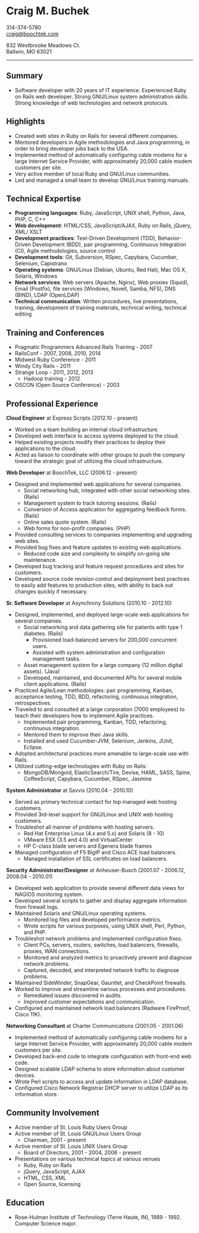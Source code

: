 Craig M. Buchek
===========================================================================

314-374-5780  
craig@boochtek.com

832 Westbrooke Meadows Ct.  
Ballwin, MO 63021

***************************************************************************


Summary
-------

   * Software developer with 20 years of IT experience. Experienced Ruby on
     Rails web developer. Strong GNU/Linux system administration skills.
     Strong knowledge of web technologies and network protocols.


Highlights
----------

   * Created web sites in Ruby on Rails for several different companies.
   * Mentored developers in Agile methodologies and Java programming, in order
     to bring developer jobs back to the USA.
   * Implemented method of automatically configuring cable modems for a large
     Internet Service Provider, with approximately 20,000 cable modem
     customers per site.
   * Very active member of local Ruby and GNU/Linux communities.
   * Led and managed a small team to develop GNU/Linux training manuals.


Technical Expertise
-------------------

   * **Programming languages**: Ruby, JavaScript, UNIX shell, Python, Java, PHP,
     C, C++
   * **Web development**: HTML/CSS, JavaScript/AJAX, Ruby on Rails, jQuery, XML/
     XSLT
   * **Development practices**: Test-Driven Development (TDD), Behavior-Driven
     Development (BDD), pair programming, Continuous Integration (CI), Agile
     methodologies, source control
   * **Development tools**: Git, Subversion, RSpec, Capybara, Cucumber, Selenium,
     Capistrano
   * **Operating systems**: GNU/Linux (Debian, Ubuntu, Red Hat), Mac OS X, Solaris,
     Windows
   * **Network services**: Web servers (Apache, Nginx), Web proxies (Squid),
     Email (Postfix), file services (Windows, Novell, Samba, NFS), DNS (BIND),
     LDAP (OpenLDAP)
   * **Technical communication**: Written procedures, live presentations,
     training, development of training materials, technical writing, technical
     editing


Training and Conferences
------------------------

   * Pragmatic Programmers Advanced Rails Training - 2007
   * RailsConf - 2007, 2008, 2010, 2014
   * Midwest Ruby Conference - 2011
   * Windy City Rails - 2011
   * Strange Loop - 2011, 2012, 2013
      * Hadoop training - 2012
   * OSCON (Open Source Conference) - 2003


Professional Experience
-----------------------

**Cloud Engineer** at Express Scripts (2012.10 - present)

   * Worked on a team building an internal cloud infrastructure.
   * Developed web interface to access systems deployed to the cloud.
   * Helped existing projects modify their practices to deploy their
     applications to the cloud.
   * Acted as liaison to coordinate with other groups to push the company
     toward the strategic goal of utilizing the cloud infrastructure.

**Web Developer** at BoochTek, LLC (2006.12 - present)

   * Designed and implemented web applications for several companies.
      * Social networking hub, integrated with other social networking sites.
        (Rails)
      * Management system to track tutoring sessions. (Rails)
      * Conversion of Access application for aggregating feedback forms. (Rails)
      * Online sales quote system. (Rails)
      * Web forms for non-profit companies. (PHP)
   * Provided consulting services to companies implementing and upgrading web
     sites.
   * Provided bug fixes and feature updates to existing web applications.
      * Reduced code size and complexity to simplify on-going site maintenance.
   * Developed bug tracking and feature request procedures and sites for
     customers.
   * Developed source code revision control and deployment best practices to
     easily add features to production sites, with ability to back out changes
     quickly if necessary.

**Sr. Software Developer** at Asynchrony Solutions (2010.10 - 2012.10)

   * Designed, implemented, and deployed large-scale web applications for
     several companies.
      * Social networking and data gathering site for patients with type 1
        diabetes. (Rails)
         * Provisioned load-balanced servers for 200,000 concurrent users.
         * Assisted with system administration and configuration management
           tasks.
      * Asset management system for a large company (12 million digital 
       assets). (Java)
      * Developed, maintained, and documented APIs for several mobile client
       applications. (Rails)
   * Practiced Agile/Lean methodologies: pair programming, Kanban, acceptance
     testing, TDD, BDD, refactoring, continuous integration, retrospectives.
   * Traveled to and consulted at a large corporation (7000 employees) to
     teach their developers how to implement Agile practices.
      * Implemented pair programming, Kanban, TDD, refactoring, continuous
        integration.
      * Mentored them to improve their Java skills.
      * Installed and used Cucumber-JVM, Selenium, Jenkins, JUnit, Eclipse.
   * Adopted architectural practices more amenable to large-scale use with
     Rails.
   * Utilized cutting-edge technologies with Ruby on Rails:
      * MongoDB/Mongoid, ElasticSearch/Tire, Devise, HAML, SASS, Spine,
        CoffeeScript, Capybara, Cucumber, RSpec, Jasmine

**System Administrator** at Savvis (2010.04 - 2010.10)

   * Served as primary technical contact for top managed web hosting
     customers.
   * Provided 3rd-level support for GNU/Linux and UNIX web hosting customers.
   * Troubleshot all manner of problems with hosting servers.
      * Red Hat Enterprise Linux (4.x and 5.x) and Solaris (8 - 10)
      * VMware ESX (3.5 and 4.0) and VirtualCenter
      * HP C-class blade servers and Egenera blade frames
   * Managed configuration of F5 BigIP and Cisco ACE load balancers.
      * Managed installation of SSL certificates on load balancers.

**Security Administrator/Designer** at Anheuser-Busch (2001.07 - 2006.12, 2008.04 - 2010.01)

   * Developed web application to provide several different data views for
     NAGIOS monitoring system.
   * Developed several scripts to gather and display aggregate information
     from firewall logs.
   * Maintained Solaris and GNU/Linux operating systems.
      * Monitored log files and developed performance metrics.
      * Wrote scripts for various purposes, using UNIX shell, Perl, Python,
        and PHP.
   * Troubleshot network problems and implemented configuration fixes.
      * Client PCs, servers, routers, switches, load balancers, firewalls,
        proxies, WAN connections.
      * Monitored and analyzed metrics to proactively prevent and diagnose
        network problems.
      * Captured, decoded, and interpreted network traffic to diagnose 
        problems.
   * Maintained SideWinder, SnapGear, Gauntlet, and CheckPoint firewalls.
   * Worked to improve and streamline various processes and procedures.
      * Remediated issues discovered in audits.
      * Improved customer expectations and communication.
   * Configured and maintained network load balancers (Radware FireProof,
     Cisco 11K).

**Networking Consultant** at Charter Communications (2001.05 - 2001.06)

   * Implemented method of automatically configuring cable modems for a large
     Internet Service Provider, with approximately 20,000 cable modem
     customers per site.
   * Developed back-end code to integrate configuration with front-end web
     code.
   * Designed scalable LDAP schema to store information about customer
     devices.
   * Wrote Perl scripts to access and update information in LDAP database.
   * Configured Cisco Network Registrar DHCP server to utilize LDAP as its
     information store.


Community Involvement
---------------------

   * Active member of St. Louis Ruby Users Group
   * Active member of St. Louis GNU/Linux Users Group
      * Chairman, 2001 - present
   * Active member of St. Louis UNIX Users Group
      * Board of Directors, 2001 - 2004, 2006 - present
   * Presentations on various technical topics at various venues
      * Ruby, Ruby on Rails
      * jQuery, JavaScript, AJAX
      * HTML, CSS, XML
      * Open Source, licensing


Education
---------

   * Rose-Hulman Institute of Technology (Terre Haute, IN), 1989 - 1992.  
     Computer Science major.
